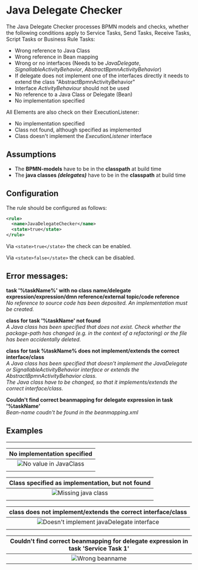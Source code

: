 Java Delegate Checker
=================================
The Java Delegate Checker processes BPMN models and checks, whether the following conditions apply to 
Service Tasks, Send Tasks, Receive Tasks, Script Tasks or Business Rule Tasks:
- Wrong reference to Java Class
- Wrong reference in Bean mapping
- Wrong or no interfaces (Needs to be *JavaDelegate*, *SignallableActivityBehavior*, *AbstractBpmnActivityBehavior*)
- If delegate does not implement one of the interfaces directly it needs to extend the class "AbstractBpmnActivityBehavior"
- Interface *ActivityBehaviour* should not be used
- No reference to a Java Class or Delegate (Bean)
- No implementation specified

All Elements are also check on their ExecutionListener:
- No implementation specified
- Class not found, although specified as implemented 
- Class doesn't implement the *ExecutionListener* interface 

## Assumptions
- The **BPMN-models** have to be in the **classpath** at build time
- The **java classes _(delegates)_** have to be in the **classpath** at build time

## Configuration
The rule should be configured as follows:
```xml
<rule>
  <name>JavaDelegateChecker</name>
  <state>true</state>
</rule>
```

Via `<state>true</state>` the check can be enabled.

Via `<state>false</state>` the check can be disabled.

## Error messages:
**task '%taskName%' with no class name/delegate expression/expression/dmn reference/external topic/code reference**<br/>
_No reference to source code has been deposited. An implementation must be created._

**class for task '%taskName' not found**<br/>
_A Java class has been specified that does not exist. Check whether the package-path has changed (e.g. in the context of a refactoring) or the file has been accidentally deleted._

**class for task %taskName% does not implement/extends the correct interface/class**<br/>
_A Java class has been specified that doesn't implement the JavaDelegate or SignallableActivityBehavior interface or extends the AbstractBpmnActivityBehavior class._ <br/>
_The Java class have to be changed, so that it implements/extends the correct interface/class._

**Couldn't find correct beanmapping for delegate expression in task '%taskName'** <br/>
_Bean-name coudn't be found in the beanmapping.xml_

## Examples
----------------------------------------

| **No implementation specified**                                                                        | 
|:------------------------------------------------------------------------------------------------------:| 
|![No value in JavaClass](img/JavaDelegateChecker_NoImplementation.PNG "No implementation specified")    |
| |

| **Class specified as implementation, but not found**                                                   |
|:------------------------------------------------------------------------------------------------------:| 
| ![Missing java class](img/JavaDelegateChecker_NoClass.PNG "Class not found")                           |
| |

| **class does not implement/extends the correct interface/class**                                                |
|:------------------------------------------------------------------------------------------------------:| 
![Doesn't implement javaDelegate interface](img/JavaDelegateChecker_NoInterface.PNG "No interface")      |
| |

| **Couldn't find correct beanmapping for delegate expression in task 'Service Task 1'**                 |
|:------------------------------------------------------------------------------------------------------:| 
![Wrong beanname](img/JavaDelegateChecker_IncorrectBean.PNG "Incorrect beanname")      |
